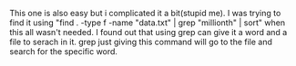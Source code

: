 This one is also easy but i complicated it a bit(stupid me). I was trying to find it using  "find .  -type f -name "data.txt" | grep "millionth" | sort" when this all wasn't needed.
I found out that using grep can give it a word and a file to serach in it.
grep <word> <filename> just giving this command will go to the file and search for the specific word.